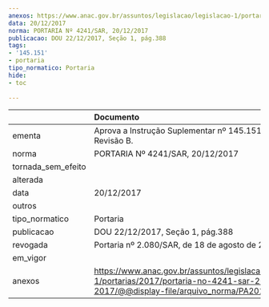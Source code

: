 ```yaml
---
anexos: https://www.anac.gov.br/assuntos/legislacao/legislacao-1/portarias/2017/portaria-no-4241-sar-20-12-2017/@@display-file/arquivo_norma/PA2017-4241.pdf
data: 20/12/2017
norma: PORTARIA Nº 4241/SAR, 20/12/2017
publicacao: DOU 22/12/2017, Seção 1, pág.388
tags:
- '145.151'
- portaria
tipo_normatico: Portaria
hide: 
- toc 
 
---
```


|                    | Documento                                                                                                                                            |
|:-------------------|:-----------------------------------------------------------------------------------------------------------------------------------------------------|
| ementa             | Aprova a Instrução Suplementar nº 145.151-001, Revisão B.                                                                                            |
| norma              | PORTARIA Nº 4241/SAR, 20/12/2017                                                                                                                     |
| tornada_sem_efeito |                                                                                                                                                      |
| alterada           |                                                                                                                                                      |
| data               | 20/12/2017                                                                                                                                           |
| outros             |                                                                                                                                                      |
| tipo_normatico     | Portaria                                                                                                                                             |
| publicacao         | DOU 22/12/2017, Seção 1, pág.388                                                                                                                     |
| revogada           | Portaria nº 2.080/SAR, de 18 de agosto de 2020.                                                                                                      |
| em_vigor           |                                                                                                                                                      |
| anexos             | https://www.anac.gov.br/assuntos/legislacao/legislacao-1/portarias/2017/portaria-no-4241-sar-20-12-2017/@@display-file/arquivo_norma/PA2017-4241.pdf |